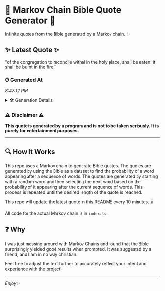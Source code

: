 # 📖 Markov Chain Bible Quote Generator 📖

Infinite quotes from the Bible generated by a Markov chain. ✨

## ✨ Latest Quote ✨
"of the congregation to reconcile withal in the holy place, shall be eaten: it shall be burnt in the fire."

### ⏰ Generated At
*8:47:12 PM*

<details>
    <summary>🛠️ Generation Details</summary>
    <p>
        <strong>🌱 Seed:</strong> of<br>
        <strong>🔄 Iterations:</strong> 19<br>
        <strong>📜 Context History:</strong><br>[ of ]: the<br>[ of, the ]: congregation<br>[ of, the, congregation ]: to<br>[ of, the, congregation, to ]: reconcile<br>[ of, the, congregation, to, reconcile ]: withal<br>[ of, the, congregation, to, reconcile, withal ]: in<br>[ the, congregation, to, reconcile, withal, in ]: the<br>[ congregation, to, reconcile, withal, in, the ]: holy<br>[ to, reconcile, withal, in, the, holy ]: place,<br>[ reconcile, withal, in, the, holy, place, ]: shall<br>[ withal, in, the, holy, place,, shall ]: be<br>[ in, the, holy, place,, shall, be ]: eaten:<br>[ the, holy, place,, shall, be, eaten: ]: it<br>[ holy, place,, shall, be, eaten:, it ]: shall<br>[ place,, shall, be, eaten:, it, shall ]: be<br>[ shall, be, eaten:, it, shall, be ]: burnt<br>[ be, eaten:, it, shall, be, burnt ]: in<br>[ eaten:, it, shall, be, burnt, in ]: the<br>[ it, shall, be, burnt, in, the ]: fire.<br>
    </p>
</details>

### ⚠️ Disclaimer ⚠️
**This quote is generated by a program and is not to be taken seriously. It is purely for entertainment purposes.**

---

## 🔍 How It Works

This repo uses a Markov chain to generate Bible quotes. The quotes are generated by using the Bible as a dataset to find the probability of a word appearing after a sequence of words. The quotes are generated by starting with a random word and then selecting the next word based on the probability of it appearing after the current sequence of words. This process is repeated until the desired length of the quote is reached.

This repo will update the latest quote in this README every 10 minutes. ⏳

All code for the actual Markov chain is in `index.ts`.

## ❓ Why

I was just messing around with Markov Chains and found that the Bible surprisingly yielded good results when prompted. 
It was suggested by a friend, and I am in no way christian.

Feel free to adjust the text further to accurately reflect your intent and experience with the project!

---

*Enjoy*✨
